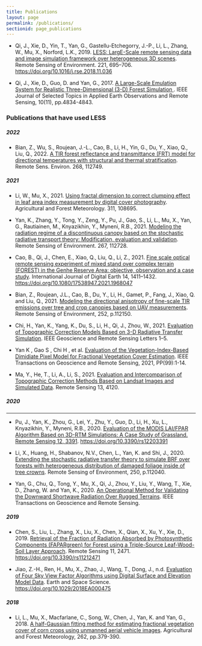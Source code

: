 ```yaml
---
title: Publications
layout: page
permalink: /publications/
sectionid: page_publications
---
```

* Qi, J., Xie, D., Yin, T., Yan, G., Gastellu-Etchegorry, J.-P., Li, L., Zhang, W., Mu, X., Norford, L.K., 2019. [LESS: LargE-Scale remote sensing data and image simulation framework over heterogeneous 3D scenes](https://www.sciencedirect.com/science/article/pii/S0034425718305443?via%3Dihub). Remote Sensing of Environment. 221, 695–706. https://doi.org/10.1016/j.rse.2018.11.036

* Qi, J., Xie, D., Guo, D. and Yan, G., 2017. <a href="https://www.researchgate.net/publication/320392804_A_Large-Scale_Emulation_System_for_Realistic_Three-Dimensional_3-D_Forest_Simulation">A Large-Scale Emulation System for Realistic Three-Dimensional (3-D) Forest Simulation </a>. IEEE Journal of Selected Topics in Applied Earth Observations and Remote Sensing, 10(11), pp.4834-4843.


### Publications that have used LESS

##### 2022

* Bian, Z., Wu, S., Roujean, J.-L., Cao, B., Li, H., Yin, G., Du, Y., Xiao, Q., Liu, Q., 2022. [A TIR forest reflectance and transmittance (FRT) model for directional temperatures with structural and thermal stratification](https://www.sciencedirect.com/science/article/abs/pii/S0034425721004697). Remote Sens. Environ. 268, 112749. 

##### 2021

* Li, W., Mu, X., 2021. [Using fractal dimension to correct clumping effect in leaf area index measurement by digital cover photography](https://doi.org/10.1016/j.agrformet.2021.108695). Agricultural and Forest Meteorology. 311, 108695. 

* Yan, K., Zhang, Y., Tong, Y., Zeng, Y., Pu, J., Gao, S., Li, L., Mu, X., Yan, G., Rautiainen, M., Knyazikhin, Y., Myneni, R.B., 2021. [Modeling the radiation regime of a discontinuous canopy based on the stochastic radiative transport theory: Modification, evaluation and validation](https://www.sciencedirect.com/science/article/abs/pii/S003442572100448X). Remote Sensing of Environment. 267, 112728.

* Cao, B., Qi, J., Chen, E., Xiao, Q., Liu, Q., Li, Z., 2021. [Fine scale optical remote sensing experiment of mixed stand over complex terrain (FOREST) in the Genhe Reserve Area: objective, observation and a case study](https://www.tandfonline.com/doi/abs/10.1080/17538947.2021.1968047). International Journal of Digital Earth 14, 1411–1432. https://doi.org/10.1080/17538947.2021.1968047

* Bian, Z., Roujean, J.L., Cao, B., Du, Y., Li, H., Gamet, P., Fang, J., Xiao, Q. and Liu, Q., 2021. [Modeling the directional anisotropy of fine-scale TIR emissions over tree and crop canopies based on UAV measurements](https://www.sciencedirect.com/science/article/abs/pii/S003442572030523X). Remote Sensing of Environment, 252, p.112150.

* Chi, H., Yan, K., Yang, K., Du, S., Li, H., Qi, J., Zhou, W., 2021. [Evaluation of Topographic Correction Models Based on 3-D Radiative Transfer Simulation]( https://doi.org/10.1109/LGRS.2021.3110907). IEEE Geoscience and Remote Sensing Letters 1–5.

* Yan K , Gao S , Chi H , et al. [Evaluation of the Vegetation-Index-Based Dimidiate Pixel Model for Fractional Vegetation Cover Estimation](https://www.researchgate.net/publication/348640566_Evaluation_of_the_Vegetation-Index-Based_Dimidiate_Pixel_Model_for_Fractional_Vegetation_Cover_Estimation). IEEE Transactions on Geoscience and Remote Sensing, 2021, PP(99):1-14.

* Ma, Y., He, T., Li, A., Li, S., 2021. [Evaluation and Intercomparison of Topographic Correction Methods Based on Landsat Images and Simulated Data](https://doi.org/10.3390/rs13204120). Remote Sensing 13, 4120. 

##### 2020
***

* Pu, J., Yan, K., Zhou, G., Lei, Y., Zhu, Y., Guo, D., Li, H., Xu, L., Knyazikhin, Y., Myneni, R.B., 2020. [Evaluation of the MODIS LAI/FPAR Algorithm Based on 3D-RTM Simulations: A Case Study of Grassland. Remote Sensing 12, 3391](https://www.mdpi.com/2072-4292/12/20/3391). https://doi.org/10.3390/rs12203391

* Li, X., Huang, H., Shabanov, N.V., Chen, L., Yan, K. and Shi, J., 2020. [Extending the stochastic radiative transfer theory to simulate BRF over forests with heterogeneous distribution of damaged foliage inside of tree crowns](https://www.sciencedirect.com/science/article/pii/S0034425720304107). Remote Sensing of Environment, 250, p.112040.

* Yan, G., Chu, Q., Tong, Y., Mu, X., Qi, J., Zhou, Y., Liu, Y., Wang, T., Xie, D., Zhang, W. and Yan, K., 2020. [An Operational Method for Validating the Downward Shortwave Radiation Over Rugged Terrains](https://ieeexplore.ieee.org/abstract/document/9102394). IEEE Transactions on Geoscience and Remote Sensing.

##### 2019
* Chen, S., Liu, L., Zhang, X., Liu, X., Chen, X., Qian, X., Xu, Y., Xie, D., 2019. [Retrieval of the Fraction of Radiation Absorbed by Photosynthetic Components (FAPARgreen) for Forest using a Triple-Source Leaf-Wood-Soil Layer Approach](https://www.mdpi.com/2072-4292/11/21/2471). Remote Sensing 11, 2471. https://doi.org/10.3390/rs11212471

* Jiao, Z.-H., Ren, H., Mu, X., Zhao, J., Wang, T., Dong, J., n.d. [Evaluation of Four Sky View Factor Algorithms using Digital Surface and Elevation Model Data](https://agupubs.onlinelibrary.wiley.com/doi/abs/10.1029/2018EA000475?af=R). Earth and Space Science. https://doi.org/10.1029/2018EA000475

##### 2018
* Li, L., Mu, X., Macfarlane, C., Song, W., Chen, J., Yan, K. and Yan, G., 2018. [A half-Gaussian fitting method for estimating fractional vegetation cover of corn crops using unmanned aerial vehicle images](https://www.researchgate.net/publication/326827159_A_half-Gaussian_fitting_method_for_estimating_fractional_vegetation_cover_of_corn_crops_using_unmanned_aerial_vehicle_images). Agricultural and Forest Meteorology, 262, pp.379-390.
